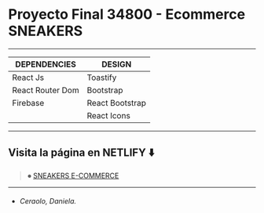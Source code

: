 # Proyecto Final 34800 - Ecommerce SNEAKERS

------------

|  DEPENDENCIES  | DESIGN  |
| ------------ | ------------ |
| React Js | Toastify |
| React Router Dom  | Bootstrap |
| Firebase | React Bootstrap |
|   | React Icons |

------------

## Visita la página en NETLIFY ⬇️

> ⏺  [SNEAKERS E-COMMERCE](https://ecommerce-c-sneakersc.netlify.app/ "SNEAKERS E-COMMERCE")


------------

* ###### Ceraolo, Daniela.
